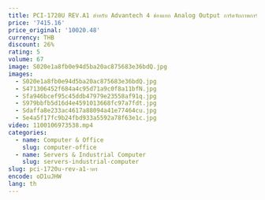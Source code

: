 ```yaml
---
title: PCI-1720U REV.A1 สําหรับ Advantech 4 ช่องแยก Analog Output การ์ดจับภาพการ์ดคุณภาพสูง Fast Ship
price: '7415.16'
price_original: '10020.48'
currency: THB
discount: 26%
rating: 5
volume: 67
image: S020e1a8fb0e94d5ba20ac875683e36bdQ.jpg
images:
  - S020e1a8fb0e94d5ba20ac875683e36bdQ.jpg
  - S471306452f684a4c95d71a9c0f8a11bfN.jpg
  - Sfa946bcef95c45ddb47979e23558af91q.jpg
  - S979bbfb5d16d4e4591013668fc97a7fdt.jpg
  - Sdaffa8e233ac4617a88094a41e77464cu.jpg
  - Se4a5f17fc9b24fbd933a5592a78f63e1c.jpg
video: 1100106973538.mp4
categories:
  - name: Computer & Office
    slug: computer-office
  - name: Servers & Industrial Computer
    slug: servers-industrial-computer
slug: pci-1720u-rev-a1-าหร
encode: oD1uJHW
lang: th
---
```

  